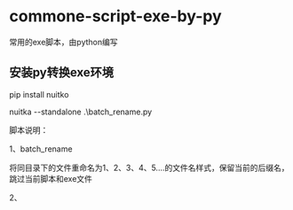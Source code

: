 # commone-script-exe-by-py
常用的exe脚本，由python编写

## 安装py转换exe环境
pip install nuitko

nuitka --standalone .\batch_rename.py

脚本说明：

1、batch_rename

将同目录下的文件重命名为1、2、3、4、5....的文件名样式，保留当前的后缀名，跳过当前脚本和exe文件

2、
